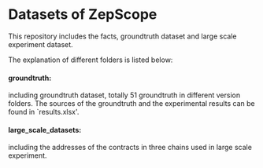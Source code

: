 # Datasets of ZepScope
This repository includes the facts, groundtruth dataset and large scale experiment dataset.

The explanation of different folders is listed below:

#### groundtruth:
including groundtruth dataset, totally 51 groundtruth in different version folders.
The sources of the groundtruth and the experimental results can be found in `results.xlsx'.

#### large_scale_datasets:
including the addresses of the contracts in three chains used in large scale experiment.